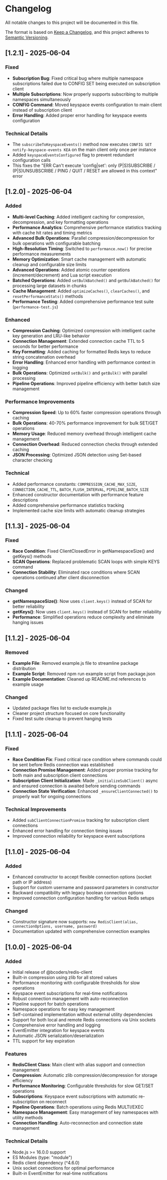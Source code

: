 # Changelog

All notable changes to this project will be documented in this file.

The format is based on [Keep a Changelog](https://keepachangelog.com/en/1.0.0/),
and this project adheres to [Semantic Versioning](https://semver.org/spec/v2.0.0.html).

## [1.2.1] - 2025-06-04

### Fixed
- **Subscription Bug**: Fixed critical bug where multiple namespace subscriptions failed due to CONFIG SET being executed on subscription client
- **Multiple Subscriptions**: Now properly supports subscribing to multiple namespaces simultaneously
- **CONFIG Command**: Moved keyspace events configuration to main client instead of subscription client
- **Error Handling**: Added proper error handling for keyspace events configuration

### Technical Details
- The `subscribeToKeyspaceEvents()` method now executes `CONFIG SET notify-keyspace-events KEA` on the main client only once per instance
- Added `keyspaceEventsConfigured` flag to prevent redundant configuration calls
- This fixes the "ERR Can't execute 'config|set': only (P|S)SUBSCRIBE / (P|S)UNSUBSCRIBE / PING / QUIT / RESET are allowed in this context" error

## [1.2.0] - 2025-06-04

### Added
- **Multi-level Caching**: Added intelligent caching for compression, decompression, and key formatting operations
- **Performance Analytics**: Comprehensive performance statistics tracking with cache hit rates and timing metrics
- **Advanced Bulk Operations**: Parallel compression/decompression for bulk operations with configurable batching
- **High-Resolution Timing**: Switched to `performance.now()` for precise performance measurements
- **Memory Optimization**: Smart cache management with automatic cleanup and configurable size limits
- **Advanced Operations**: Added atomic counter operations (increment/decrement) and Lua script execution
- **Batched Operations**: Added `setBulkBatched()` and `getBulkBatched()` for processing large datasets in chunks
- **Cache Management**: Added `optimizeCaches()`, `clearCaches()`, and `resetPerformanceStats()` methods
- **Performance Testing**: Added comprehensive performance test suite (`performance-test.js`)

### Enhanced
- **Compression Caching**: Optimized compression with intelligent cache key generation and LRU-like behavior
- **Connection Management**: Extended connection cache TTL to 5 seconds for better performance
- **Key Formatting**: Added caching for formatted Redis keys to reduce string concatenation overhead
- **Error Handling**: Enhanced error handling with performance context in logging
- **Bulk Operations**: Optimized `setBulk()` and `getBulk()` with parallel processing
- **Pipeline Operations**: Improved pipeline efficiency with better batch size management

### Performance Improvements
- **Compression Speed**: Up to 60% faster compression operations through caching
- **Bulk Operations**: 40-70% performance improvement for bulk SET/GET operations
- **Memory Usage**: Reduced memory overhead through intelligent cache management
- **Connection Overhead**: Reduced connection checks through extended caching
- **JSON Processing**: Optimized JSON detection using Set-based character checking

### Technical
- Added performance constants: `COMPRESSION_CACHE_MAX_SIZE`, `CONNECTION_CACHE_TTL`, `BATCH_FLUSH_INTERVAL`, `PIPELINE_BATCH_SIZE`
- Enhanced constructor documentation with performance feature descriptions
- Added comprehensive performance statistics tracking
- Implemented cache size limits with automatic cleanup strategies

## [1.1.3] - 2025-06-04

### Fixed
- **Race Condition**: Fixed ClientClosedError in getNamespaceSize() and getKeys() methods
- **SCAN Operations**: Replaced problematic SCAN loops with simple KEYS command
- **Connection Stability**: Eliminated race conditions where SCAN operations continued after client disconnection

### Changed
- **getNamespaceSize()**: Now uses `client.keys()` instead of SCAN for better reliability
- **getKeys()**: Now uses `client.keys()` instead of SCAN for better reliability
- **Performance**: Simplified operations reduce complexity and eliminate hanging issues

## [1.1.2] - 2025-06-04

### Removed
- **Example File**: Removed example.js file to streamline package distribution
- **Example Script**: Removed npm run example script from package.json
- **Example Documentation**: Cleaned up README.md references to example usage

### Changed
- Updated package files list to exclude example.js
- Cleaner project structure focused on core functionality
- Fixed test suite cleanup to prevent hanging tests

## [1.1.1] - 2025-06-04

### Fixed
- **Race Condition Fix**: Fixed critical race condition where commands could be sent before Redis connection was established
- **Connection Promise Management**: Added proper promise tracking for both main and subscription client connections
- **Subscription Client Initialization**: Made `_initializeSubClient()` async and ensured connection is awaited before sending commands
- **Connection State Verification**: Enhanced `_ensureClientConnected()` to properly wait for ongoing connections

### Technical Improvements
- Added `subClientConnectionPromise` tracking for subscription client connections
- Enhanced error handling for connection timing issues
- Improved connection reliability for keyspace event subscriptions

## [1.1.0] - 2025-06-04

### Added
- Enhanced constructor to accept flexible connection options (socket path or IP address)
- Support for custom username and password parameters in constructor
- Backward compatibility with legacy boolean connection options
- Improved connection configuration handling for various Redis setups

### Changed
- Constructor signature now supports: `new RedisClient(alias, connectionOptions, username, password)`
- Documentation updated with comprehensive connection examples

## [1.0.0] - 2025-06-04

### Added
- Initial release of @bcoders/redis-client
- Built-in compression using zlib for all stored values
- Performance monitoring with configurable thresholds for slow operations
- Keyspace event subscriptions for real-time notifications
- Robust connection management with auto-reconnection
- Pipeline support for batch operations
- Namespace operations for easy key management
- Self-contained implementation without external utility dependencies
- Support for both local and remote Redis connections via Unix sockets
- Comprehensive error handling and logging
- EventEmitter integration for keyspace events
- Automatic JSON serialization/deserialization
- TTL support for key expiration

### Features
- **RedisClient Class**: Main client with alias support and connection management
- **Compression**: Automatic zlib compression/decompression for storage efficiency
- **Performance Monitoring**: Configurable thresholds for slow GET/SET operations
- **Subscriptions**: Keyspace event subscriptions with automatic re-subscription on reconnect
- **Pipeline Operations**: Batch operations using Redis MULTI/EXEC
- **Namespace Management**: Easy management of key namespaces with utility methods
- **Connection Handling**: Auto-reconnection and connection state management

### Technical Details
- Node.js >= 16.0.0 support
- ES Modules (type: "module")
- Redis client dependency (^4.6.0)
- Unix socket connections for optimal performance
- Built-in EventEmitter for real-time notifications